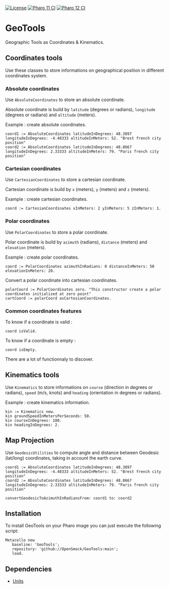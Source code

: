 [![License](https://img.shields.io/github/license/openSmock/GeoTools.svg)](./LICENSE)
[![Pharo 11 CI](https://github.com/OpenSmock/GeoTools/actions/workflows/Pharo11CI.yml/badge.svg)](https://github.com/OpenSmock/GeoTools/actions/workflows/Pharo11CI.yml)
[![Pharo 12 CI](https://github.com/OpenSmock/GeoTools/actions/workflows/Pharo12CI.yml/badge.svg)](https://github.com/OpenSmock/GeoTools/actions/workflows/Pharo12CI.yml)

# GeoTools
Geographic Tools as Coordinates &amp; Kinematics.

## Coordinates tools

Use these classes to store informations on geographical position in different coordinates system.

### Absolute coordinates

Use ```AbsoluteCoordinates``` to store an absolute coordinate.

Absolute coordinate is build by ```latitude``` (degrees or radians), ```longitude``` (degrees or radians) and ```altitude``` (meters). 

Example : create absolute coordinates.

```smalltalk
coord1 := AbsoluteCoordinates latitudeInDegrees: 48.3897 longitudeInDegrees: -4.48333 altitudeInMeters: 52. "Brest french city position"
coord2 := AbsoluteCoordinates latitudeInDegrees: 48.8667 longitudeInDegrees: 2.33333 altitudeInMeters: 79. "Paris french city position"
```

### Cartesian coordinates

Use ```CartesianCoordinates``` to store a cartesian coordinate.

Cartesian coordinate is build by ```x``` (meters), ```y``` (meters) and ```z``` (meters).

Example : create cartesian coordinates.

```smalltalk
coord := CartesianCoordinates xInMeters: 2 yInMeters: 5 zInMeters: 1.
```

### Polar coordinates

Use ```PolarCoordinates``` to store a polar coordinate.

Polar coordinate is build by ```azimuth``` (radians), ```distance``` (meters) and ```elevation``` (meters).

Example : create polar coordinates.

```smalltalk
coord := PolarCoordinates azimuthInRadians: 0 distanceInMeters: 50 elevationInMeters: 20.
```

Convert a polar coordinate into cartesian coordinates.

```smalltalk
polarCoord := PolarCoordinates zero. "This constructor create a polar coordinates initialized at zero point"
cartCoord := polarCoord asCartesianCoordinates.
```

### Common coordinates features

To know if a coordinate is valid :

```smalltalk
coord isValid.
```

To know if a coordinate is empty :

```smalltalk
coord isEmpty.
```

There are a lot of functionnaly to discover.

## Kinematics tools

Use ```Kinematics``` to store informations on ```course``` (direction in degrees or radians), ```speed``` (m/s, knots) and ```heading``` (orientation in degrees or radians).

Example : create kinematics information.

```smalltalk
kin := Kinematics new.
kin groundSpeedInMetersPerSeconds: 50.
kin courseInDegrees: 180.
kin headingInDegrees: 2.
```

## Map Projection 

Use ```GeodesicUtilities``` to compute angle and distance between Geodesic (lat/long) coordinates, taking in account the earth curve.

```smalltalk
coord1 := AbsoluteCoordinates latitudeInDegrees: 48.3897 longitudeInDegrees: -4.48333 altitudeInMeters: 52. "Brest french city position"
coord2 := AbsoluteCoordinates latitudeInDegrees: 48.8667 longitudeInDegrees: 2.33333 altitudeInMeters: 79. "Paris french city position"

convertGeodesicToAzimuthInRadiansFrom: coord1 to: coord2
```

## Installation

To install GeoTools on your Pharo image you can just execute the following script:

```smalltalk
Metacello new
   baseline: 'GeoTools';
   repository: 'github://OpenSmock/GeoTools:main';
   load.
```

## Dependencies

- [Units](https://github.com/zweidenker/Units)
